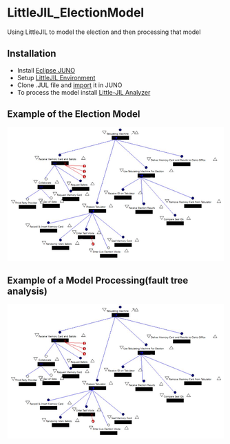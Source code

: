 # LittleJIL_ElectionModel
Using LittleJIL to model the election and then processing that model

## Installation
* Install [Eclipse JUNO](https://www.eclipse.org/juno/)
* Setup [LittleJIL Environment](http://laser.cs.umass.edu/documentation/vjinstall/)
* Clone .JUL file and [import](https://collab.cs.umass.edu/wiki/pages/K0B4L3v/Importing_an_existing_LittleJIL_project.html) it in JUNO
* To process the model install [Little-JIL Analyzer](http://laser.cs.umass.edu/release/)

## Example of the Election Model
![](https://github.com/achen173/LittleJIL_ElectionModel/blob/master/JIL_model.JPG)

## Example of a Model Processing(fault tree analysis)
![](https://github.com/achen173/LittleJIL_ElectionModel/blob/master/JIL_model.JPG)
